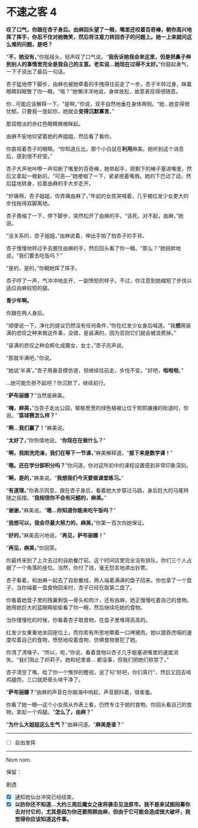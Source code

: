 # 不速之客 4

**叹了口气，你跟在杏子身后。由麻回头望了一眼，嘴里还咬着百奇棒，朝你高兴地挥了挥手，你忍不住对她微笑，然后将注意力转回杏子的问题上。她一上来就问这么难的问题，是吧？**

“**不，她没有，**”你摇摇头，轻声叹了口气说。“**我告诉她我会来这里，但是把鼻子伸到别人的事情里完全是我自己的主意。老实说...她现在过得不太好。**”你鼓起勇气，一下子说出了最后一句话。

杏子猛地停下脚步，由麻也被她牵着的手拽得往前走了一步。杏子半转过身，眯着眼睛斜眼瞥了你一眼。“哦？”她懒洋洋地说，身体放松，故意表现得很随意。

你...可能应该解释一下。“是啊，”你说，双手自然地垂在身体两侧。“她...她变得很忧郁。只要我一提起你，她就会**变得沉默寡言**。”

那双暗淡的赤红色眼睛微微眯起。

由麻不安地仰望着她的养姐姐，然后看了看你。

你直视着杏子的眼睛。“你知道丘比。那个小白鼠在**利用**麻美。她听到这个消息后，感到很不好受。”

杏子大声地咔嚓一声咬断了嘴里的百奇棒，她举起手，把剩下的棒子塞进嘴里，然后又拿起一根新的。“可恶—”她哽咽了一下，紧紧抿着嘴唇。她的下巴动了动，然后猛地转身，拉着由麻的手大步走开。

“好痛啊，杏子姐姐，你弄痛由麻了，”年幼的女孩哭喊着，几乎被红发少女更大的步伐拖得双脚离地。

杏子畏缩了一下，停下脚步，突然松开了由麻的手。“该死。对不起，由麻，”她说。

“没关系的，杏子姐姐，”由麻说着，伸出手拍了拍杏子的手背。

杏子慢慢地转过手去握住由麻的手，然后回头看了你一眼。“那么？”她挑衅地说。“我们要去吃饭吗？”

“是的，是的，”你朝她挥了挥手。

杏子哼了一声，气冲冲地走开，一副愤怒的样子。不过，你注意到她缩短了步伐以适应由麻较短的腿。

**青少年啊。**

你跟在两人身后。

“顺便说一下，净化的提议仍然没有任何条件，”你在红发少女身后喊道。“我**想**用装满的悲叹之种来做这件事，没错，是装满的，因为否则它们就会被浪费掉。”

“装满的悲叹之种会孵化成魔女，女士，”杏子厉声说。

“那就半满吧，”你说。

“她说'半满'。”杏子用鼻音模仿道，但继续往前走，步伐不变。“好吧，**啦啦啦**。”

...她可能负担不起吧？你沉默了，继续前行。

“**萨布丽娜？**”当然是麻美。

“**嗨，麻美，**”当杏子走出公园，郁郁葱葱的绿色植被让位于熙熙攘攘的街道时，你说。“**篮球赛怎么样？**”

“**啊...我们赢了！**”麻美说。

“**太好了，**”你热情地说。“**你现在在做什么？**”

“**啊，我刚洗完澡，我们在等下一节课，**”麻美解释道。“**接下来是数学课！**”

“**嗯。还在学分部积分吗？**”你问道。你对这所初中的课程设置感到非常印象深刻。

“**啊，是的，**”麻美说。“**我想我们今天要做课堂练习。**”

“**有道理，**”你表示同意，跟在杏子身后，看着她大步穿过马路，身后巨大的马尾辫随之摇摆。“**我相信你不会有问题的，麻美。**”

“**谢谢，**”麻美说。“**嗯...你知道你能来吃午饭吗？**”

“**我想可以，我会尽最大努力的，麻美，**”你第一百次向她保证。

“**好的，**”麻美高兴地说。“**再见，萨布丽娜！**”

“**再见，麻美，**”你回答。

你最终来到了上次去过的自助餐厅前。这个时间店里完全没有排队，你们三个人占据了一个角落的座位。当然，你付了钱，毫无怨言地递出钞票。

杏子看着，和由麻一起去了自助餐线，两人端着满满的盘子回来。你也拿了一个盘子，当你端着一盘食物回来时，杏子已经在取第二盘了。

你看着她盘子里的残羹剩饭—骨头和肉汁，还有由麻，她正慢慢吃着自己的食物。她用她巨大的蓝眼睛偷偷看了你一眼，然后继续吃她的食物。

当你慢慢吃的时候，你看着杏子取食物，在盘子里堆得高高的。

红发少女重重地坐回座位上，而你若有所思地嚼着一口烤猪肉。她以狼吞虎咽的速度咬着自己的食物，愤怒地咬着食物，仿佛食物冒犯了她。

你清了清嗓子。“所以，呃，”你说，看着食物以杏子几乎能塞进嘴里的速度消失。“我们阻止了织莉子。她和纪里香... 都没事，但我们把她们软禁了。”

杏子清空了嘴，给了你一个憔悴的瞪视，说了句“好吧，你们真行”，然后又回去啃鸡腿肉，三口就把骨头啃干净了。

“**萨布丽娜？**”由麻的声音在你脑海中响起，声音颤抖着，很害羞。

你看了她一眼—这个小女孩从外表上看，仍然专注于她的食物。你回头看自己的食物，拿起一个鸡腿。“**怎么了，由麻？**”

“**为什么大姐姐这么生气？**”由麻问道。“**麻美是谁？**”

---

- [ ] 自由发挥

---

Nom nom.

保留：

剧透

- [x] 通知她仙台冲突已经结束。
- [x] **以防你还不知道...大约三周后魔女之夜将袭击见泷原市。我不是来试图招募你去对付它的，尤其是因为你还要照顾由麻，但由于它可能会造成很大破坏，我觉得你应该知道这件事。**
